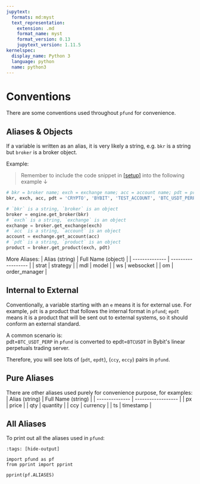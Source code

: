 ```yaml
---
jupytext:
  formats: md:myst
  text_representation:
    extension: .md
    format_name: myst
    format_version: 0.13
    jupytext_version: 1.11.5
kernelspec:
  display_name: Python 3
  language: python
  name: python3
---
```


# Conventions
There are some conventions used throughout `pfund` for convenience.


## Aliases & Objects
If a variable is written as an alias, it is very likely a string, e.g.
`bkr` is a string but `broker` is a broker object.

Example:
> Remember to include the code snippet in [[setup]](./setup.md) into the following example ↓
```python
# bkr = broker name; exch = exchange name; acc = account name; pdt = product name
bkr, exch, acc, pdt = 'CRYPTO', 'BYBIT', 'TEST_ACCOUNT', 'BTC_USDT_PERP'

# `bkr` is a string, `broker` is an object
broker = engine.get_broker(bkr)
# `exch` is a string, `exchange` is an object
exchange = broker.get_exchange(exch)
# `acc` is a string, `account` is an object
account = exchange.get_account(acc)
# `pdt` is a string, `product` is an object
product = broker.get_product(exch, pdt)
```

More Aliases:
| Alias (string) | Full Name (object) |
| -------------- | ------------------ |
| strat          | strategy           |
| mdl            | model              |
| ws             | websocket          |
| om             | order_manager      |


## Internal to External
Conventionally, a variable starting with an `e` means it is for external use. For example, `pdt` is a product that follows the internal format in `pfund`; `epdt` means it is a product that will be sent out to external systems, so it should conform an external standard.

A common scenario is: \
pdt=`BTC_USDT_PERP` in `pfund` is converted to epdt=`BTCUSDT` in Bybit's linear perpetuals trading server.

Therefore, you will see lots of (`pdt`, `epdt`), (`ccy`, `eccy`) pairs in `pfund`.

## Pure Aliases
There are other aliases used purely for convenience purpose, for examples:
| Alias (string) | Full Name (string) |
| -------------- | ------------------ |
| px             | price              |
| qty            | quantity           |
| ccy            | currency           |
| ts             | timestamp          |

## All Aliases
To print out all the aliases used in `pfund`:
```{code-cell}
:tags: [hide-output]

import pfund as pf
from pprint import pprint

pprint(pf.ALIASES)
```
